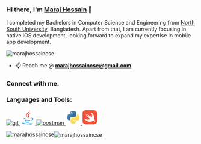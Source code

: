 ### Hi there, I'm [Maraj Hossain](https://github.com/marajhossaincse) 👋

I completed my Bachelors in Computer Science and Engineering from [North South University](https://www.northsouth.edu/), Bangladesh. Apart from that, I am currently focusing in native iOS development, looking forward to expand my expertise in mobile app development. 

<p align="left"> <img src="https://komarev.com/ghpvc/?username=marajhossaincse&label=Profile%20views&color=0e75b6&style=flat" alt="marajhossaincse" /> </p>

- 📫 Reach me @ **marajhossaincse@gmail.com**

<h3 align="left">Connect with me:</h3>
<p align="left">
</p>

<h3 align="left">Languages and Tools:</h3>
<p align="left"> <a href="https://git-scm.com/" target="_blank" rel="noreferrer"> <img src="https://www.vectorlogo.zone/logos/git-scm/git-scm-icon.svg" alt="git" width="40" height="40"/> </a> <a href="https://www.java.com" target="_blank" rel="noreferrer"> <img src="https://raw.githubusercontent.com/devicons/devicon/master/icons/java/java-original.svg" alt="java" width="40" height="40"/> </a> <a href="https://postman.com" target="_blank" rel="noreferrer"> <img src="https://www.vectorlogo.zone/logos/getpostman/getpostman-icon.svg" alt="postman" width="40" height="40"/> </a> <a href="https://www.python.org" target="_blank" rel="noreferrer"> <img src="https://raw.githubusercontent.com/devicons/devicon/master/icons/python/python-original.svg" alt="python" width="40" height="40"/> </a> <a href="https://developer.apple.com/swift/" target="_blank" rel="noreferrer"> <img src="https://raw.githubusercontent.com/devicons/devicon/master/icons/swift/swift-original.svg" alt="swift" width="40" height="40"/> </a> </p>

<p><img align="left" src="https://github-readme-stats.vercel.app/api/top-langs?username=marajhossaincse&show_icons=true&locale=en&layout=compact" alt="marajhossaincse" /></p>

<p><img align="center" src="https://github-readme-streak-stats.herokuapp.com/?user=marajhossaincse&" alt="marajhossaincse" /></p>
